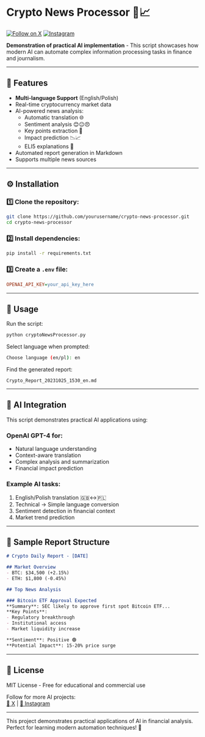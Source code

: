 # Crypto News Processor 🤖📈

[![Follow on X](https://img.shields.io/badge/Follow%20on-X-%23000000?style=flat&logo=x)](https://x.com/rpl_0x)
[![Instagram](https://img.shields.io/badge/Follow%20on-Instagram-%23E4405F?style=flat&logo=instagram)](https://www.instagram.com/roleplayinglife_0x/)

**Demonstration of practical AI implementation** - This script showcases how modern AI can automate complex information processing tasks in finance and journalism.

---

## 🌟 Features

- **Multi-language Support** (English/Polish)
- Real-time cryptocurrency market data
- AI-powered news analysis:
  - Automatic translation 🌐
  - Sentiment analysis 😊😐😠
  - Key points extraction 🔑
  - Impact prediction 📉📈
  - ELI5 explanations 👶
- Automated report generation in Markdown
- Supports multiple news sources

---

## ⚙️ Installation

### 1️⃣ Clone the repository:
```bash
git clone https://github.com/yourusername/crypto-news-processor.git
cd crypto-news-processor
```

### 2️⃣ Install dependencies:
```bash
pip install -r requirements.txt
```

### 3️⃣ Create a `.env` file:
```ini
OPENAI_API_KEY=your_api_key_here
```

---

## 🚀 Usage

Run the script:
```bash
python cryptoNewsProcessor.py
```

Select language when prompted:
```bash
Choose language (en/pl): en
```

Find the generated report:
```
Crypto_Report_20231025_1530_en.md
```

---

## 🧠 AI Integration

This script demonstrates practical AI applications using:

### OpenAI GPT-4 for:
- Natural language understanding
- Context-aware translation
- Complex analysis and summarization
- Financial impact prediction

### Example AI tasks:
1. English/Polish translation 🇬🇧↔️🇵🇱
2. Technical -> Simple language conversion
3. Sentiment detection in financial context
4. Market trend prediction

---

## 📄 Sample Report Structure

```markdown
# Crypto Daily Report - [DATE]

## Market Overview
- BTC: $34,500 (+2.15%)
- ETH: $1,800 (-0.45%)

## Top News Analysis

### Bitcoin ETF Approval Expected
**Summary**: SEC likely to approve first spot Bitcoin ETF...  
**Key Points**:
- Regulatory breakthrough
- Institutional access
- Market liquidity increase  

**Sentiment**: Positive 🟢  
**Potential Impact**: 15-20% price surge
```

---

## 📜 License

MIT License - Free for educational and commercial use

Follow for more AI projects:  
[🔗 X](https://x.com/rpl_0x) | [📸 Instagram](https://www.instagram.com/roleplayinglife_0x/)

---

This project demonstrates practical applications of AI in financial analysis. Perfect for learning modern automation techniques! 🚀
